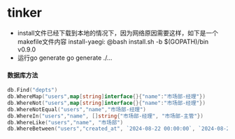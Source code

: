# tinker
- install文件已经下载到本地的情况下，因为网络原因需要这样，如下是一个makefile文件内容
install-yaegi:
@bash install.sh -b $(GOPATH)/bin v0.9.0
- 运行go generate
go generate ./...

#### 数据库方法
```go
db.Find("depts")
db.WhereMap("users",map[string]interface{}{"name":"市场部-经理"})
db.WhereNot("users",map[string]interface{}{"name":"市场部-经理"})
db.WhereNotEqual("users","name","市场部-经理")
db.WhereIn("users","name", []string{"市场部-经理", "市场部-主管"})
db.WhereLike("users","name", "市场部")
db.WhereBetween("users","created_at", `2024-08-22 00:00:00`, `2024-08-23 23:59:59`)
```
